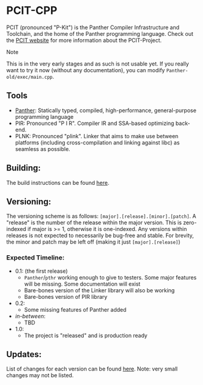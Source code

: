 # PCIT-CPP

PCIT (pronounced "P-Kit") is the Panther Compiler Infrastructure and Toolchain, and the home of the Panther programming language. Check out the [PCIT website](https://pcit-project.github.io) for more information about the PCIT-Project.

> [!NOTE]
> This is in the very early stages and as such is not usable yet. If you really want to try it now (without any documentation), you can modify `Panther-old/exec/main.cpp`.

## Tools
- [Panther](https://pcit-project.github.io/site/Panther.html): Statically typed, compiled, high-performance, general-purpose programming language
- PIR: Pronounced "P I R". Compiler IR and SSA-based optimizing back-end.
- PLNK: Pronounced "plink". Linker that aims to make use between platforms (including cross-compilation and linking against libc) as seamless as possible.


## Building:
The build instructions can be found [here](BUILDING.md).


## Versioning:
The versioning scheme is as follows: `[major].[release].[minor].[patch]`. A "release" is the number of the release within the major version. This is zero-indexed if major is >= 1, otherwise it is one-indexed. Any versions within releases is not expected to necessarily be bug-free and stable.
For brevity, the minor and patch may be left off (making it just `[major].[release]`)


### Expected Timeline:
- 0.1: (the first release) 
	- `Panther`/`pthr` working enough to give to testers. Some major features will be missing. Some documentation will exist
	- Bare-bones version of the Linker library will also be working
	- Bare-bones version of PIR library
- 0.2:
	- Some missing features of Panther added
- *in-between*:
	- TBD
- 1.0:
	- The project is "released" and is production ready


## Updates:
List of changes for each version can be found [here](CHANGELOG.md). Note: very small changes may not be listed.